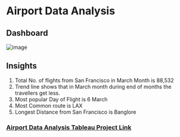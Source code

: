 # Airport Data Analysis
## Dashboard
![image](https://user-images.githubusercontent.com/103137699/186620769-ecb28ca9-a5a6-45b3-b0bf-babb7bf3f2ea.png)
## Insights
1.	Total No. of flights from San Francisco in March Month is 88,532
2.	Trend line shows that in March month during end of months the travellers get less.
3.	Most popular Day of Flight is 6 March
4.	Most Common route is LAX
5.	Longest Distance from San Francisco is Banglore  
### [Airport Data Analysis Tableau Project Link](https://public.tableau.com/app/profile/pankaj.kumar8375/viz/Project_16566927728680/Dashboard1?publish=yes)
